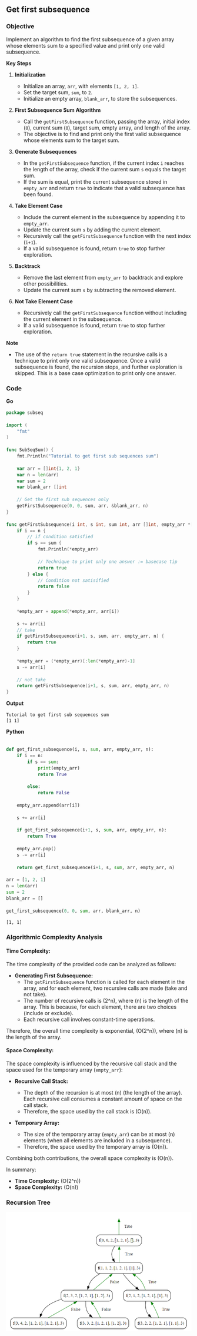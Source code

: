 ## Get first subsequence

### Objective


Implement an algorithm to find the first subsequence of a given array whose elements sum to a specified value and print only one valid subsequence.

**Key Steps**

1. **Initialization**
    
    - Initialize an array, `arr`, with elements `[1, 2, 1]`.
    - Set the target sum, `sum`, to `2`.
    - Initialize an empty array, `blank_arr`, to store the subsequences.
2. **First Subsequence Sum Algorithm**
    
    - Call the `getFirstSubsequence` function, passing the array, initial index (`0`), current sum (`0`), target sum, empty array, and length of the array.
    - The objective is to find and print only the first valid subsequence whose elements sum to the target sum.
3. **Generate Subsequences**
    
    - In the `getFirstSubsequence` function, if the current index `i` reaches the length of the array, check if the current sum `s` equals the target sum.
    - If the sum is equal, print the current subsequence stored in `empty_arr` and return `true` to indicate that a valid subsequence has been found.
4. **Take Element Case**
    
    - Include the current element in the subsequence by appending it to `empty_arr`.
    - Update the current sum `s` by adding the current element.
    - Recursively call the `getFirstSubsequence` function with the next index (`i+1`).
    - If a valid subsequence is found, return `true` to stop further exploration.
5. **Backtrack**
    
    - Remove the last element from `empty_arr` to backtrack and explore other possibilities.
    - Update the current sum `s` by subtracting the removed element.
6. **Not Take Element Case**
    
    - Recursively call the `getFirstSubsequence` function without including the current element in the subsequence.
    - If a valid subsequence is found, return `true` to stop further exploration.

**Note**

- The use of the `return true` statement in the recursive calls is a technique to print only one valid subsequence. Once a valid subsequence is found, the recursion stops, and further exploration is skipped. This is a base case optimization to print only one answer.
### Code
**Go**
```go
package subseq

import (
	"fmt"
)

func SubSeqSum() {
	fmt.Println("Tutorial to get first sub sequences sum")

	var arr = []int{1, 2, 1}
	var n = len(arr)
	var sum = 2
	var blank_arr []int

	// Get the first sub sequences only
	getFirstSubsequence(0, 0, sum, arr, &blank_arr, n)
}

func getFirstSubsequence(i int, s int, sum int, arr []int, empty_arr *[]int, n int) bool {
	if i == n {
		// if condition satisfied
		if s == sum {
			fmt.Println(*empty_arr)

			// Technique to print only one answer := basecase tip
			return true
		} else {
			// Condition not satisified
			return false
		}
	}

	*empty_arr = append(*empty_arr, arr[i])

	s += arr[i]
	// take
	if getFirstSubsequence(i+1, s, sum, arr, empty_arr, n) {
		return true
	}

	*empty_arr = (*empty_arr)[:len(*empty_arr)-1]
	s -= arr[i]

	// not take
	return getFirstSubsequence(i+1, s, sum, arr, empty_arr, n)
}
```

**Output**
```
Tutorial to get first sub sequences sum
[1 1]
```

**Python**

```python

def get_first_subsequence(i, s, sum, arr, empty_arr, n):
    if i == n:
        if s == sum:
            print(empty_arr)
            return True

        else:
            return False

    empty_arr.append(arr[i])

    s += arr[i]

    if get_first_subsequence(i+1, s, sum, arr, empty_arr, n):
        return True

    empty_arr.pop()
    s -= arr[i]

    return get_first_subsequence(i+1, s, sum, arr, empty_arr, n)

arr = [1, 2, 1]
n = len(arr)
sum = 2
blank_arr = []

get_first_subsequence(0, 0, sum, arr, blank_arr, n)

```

```
[1, 1]
```
### Algorithmic Complexity Analysis
#### Time Complexity:
The time complexity of the provided code can be analyzed as follows:

- **Generating First Subsequence:**
  - The `getFirstSubsequence` function is called for each element in the array, and for each element, two recursive calls are made (take and not take).
  - The number of recursive calls is \(2^n\), where \(n\) is the length of the array. This is because, for each element, there are two choices (include or exclude).
  - Each recursive call involves constant-time operations.

Therefore, the overall time complexity is exponential, \(O(2^n)\), where \(n\) is the length of the array.

#### Space Complexity:
The space complexity is influenced by the recursive call stack and the space used for the temporary array (`empty_arr`):

- **Recursive Call Stack:**
  - The depth of the recursion is at most \(n\) (the length of the array). Each recursive call consumes a constant amount of space on the call stack.
  - Therefore, the space used by the call stack is \(O(n)\).

- **Temporary Array:**
  - The size of the temporary array (`empty_arr`) can be at most \(n\) elements (when all elements are included in a subsequence).
  - Therefore, the space used by the temporary array is \(O(n)\).

Combining both contributions, the overall space complexity is \(O(n)\).

In summary:
- **Time Complexity:** \(O(2^n)\)
- **Space Complexity:** \(O(n)\)
### Recursion Tree
![getfirstsubsequence.png](img/getfirstsubsequence.png)